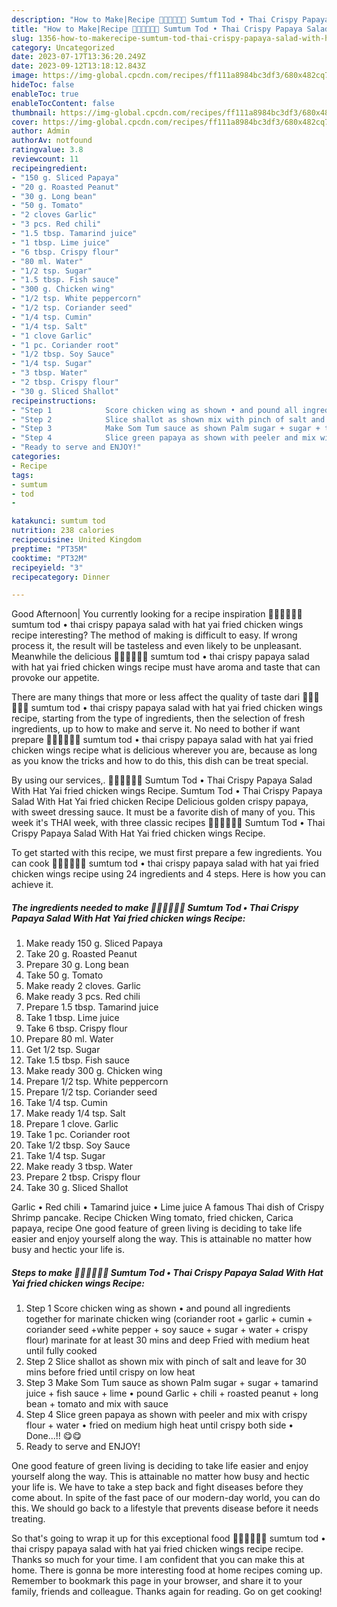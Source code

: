 ```yaml
---
description: "How to Make|Recipe 🧑🏽‍🍳🧑🏼‍🍳 Sumtum Tod • Thai Crispy Papaya Salad With Hat Yai fried chicken wings Recipe {That is Special"
title: "How to Make|Recipe 🧑🏽‍🍳🧑🏼‍🍳 Sumtum Tod • Thai Crispy Papaya Salad With Hat Yai fried chicken wings Recipe {That is Special"
slug: 1356-how-to-makerecipe-sumtum-tod-thai-crispy-papaya-salad-with-hat-yai-fried-chicken-wings-recipe-that-is-special
category: Uncategorized
date: 2023-07-17T13:36:20.249Z
date: 2023-09-12T13:18:12.843Z
image: https://img-global.cpcdn.com/recipes/ff111a8984bc3df3/680x482cq70/sumtum-tod-thai-crispy-papaya-salad-with-hat-yai-fried-chicken-wings-recipe-recipe-main-photo.jpg
hideToc: false
enableToc: true
enableTocContent: false
thumbnail: https://img-global.cpcdn.com/recipes/ff111a8984bc3df3/680x482cq70/sumtum-tod-thai-crispy-papaya-salad-with-hat-yai-fried-chicken-wings-recipe-recipe-main-photo.jpg
cover: https://img-global.cpcdn.com/recipes/ff111a8984bc3df3/680x482cq70/sumtum-tod-thai-crispy-papaya-salad-with-hat-yai-fried-chicken-wings-recipe-recipe-main-photo.jpg
author: Admin
authorAv: notfound
ratingvalue: 3.8
reviewcount: 11
recipeingredient:
- "150 g. Sliced Papaya"
- "20 g. Roasted Peanut"
- "30 g. Long bean"
- "50 g. Tomato"
- "2 cloves Garlic"
- "3 pcs. Red chili"
- "1.5 tbsp. Tamarind juice"
- "1 tbsp. Lime juice"
- "6 tbsp. Crispy flour"
- "80 ml. Water"
- "1/2 tsp. Sugar"
- "1.5 tbsp. Fish sauce"
- "300 g. Chicken wing"
- "1/2 tsp. White peppercorn"
- "1/2 tsp. Coriander seed"
- "1/4 tsp. Cumin"
- "1/4 tsp. Salt"
- "1 clove Garlic"
- "1 pc. Coriander root"
- "1/2 tbsp. Soy Sauce"
- "1/4 tsp. Sugar"
- "3 tbsp. Water"
- "2 tbsp. Crispy flour"
- "30 g. Sliced Shallot"
recipeinstructions:
- "Step 1            Score chicken wing as shown • and pound all ingredients together for marinate chicken wing (coriander root + garlic + cumin + coriander seed +white pepper + soy sauce + sugar + water + crispy flour) marinate for at least 30 mins and deep Fried with medium heat until fully cooked"
- "Step 2            Slice shallot as shown mix with pinch of salt and leave for 30 mins before fried until crispy on low heat"
- "Step 3            Make Som Tum sauce as shown Palm sugar + sugar + tamarind juice + fish sauce + lime • pound Garlic + chili + roasted peanut + long bean + tomato and mix with sauce"
- "Step 4            Slice green papaya as shown with peeler and mix with crispy flour + water • fried on medium high heat until crispy both side • Done...!! 😋😋"
- "Ready to serve and ENJOY!"
categories:
- Recipe
tags:
- sumtum
- tod
- 

katakunci: sumtum tod  
nutrition: 238 calories
recipecuisine: United Kingdom
preptime: "PT35M"
cooktime: "PT32M"
recipeyield: "3"
recipecategory: Dinner

---
```



Good Afternoon| You currently looking for a recipe inspiration 🧑🏽‍🍳🧑🏼‍🍳 sumtum tod • thai crispy papaya salad with hat yai fried chicken wings recipe interesting? The method of making is difficult to easy. If wrong process it, the result will be tasteless and even likely to be unpleasant. Meanwhile the delicious 🧑🏽‍🍳🧑🏼‍🍳 sumtum tod • thai crispy papaya salad with hat yai fried chicken wings recipe must have aroma and taste that can provoke our appetite.






There are many things that more or less affect the quality of taste dari 🧑🏽‍🍳🧑🏼‍🍳 sumtum tod • thai crispy papaya salad with hat yai fried chicken wings recipe, starting from the type of ingredients, then the selection of fresh ingredients, up to how to make and serve it. No need to bother if want prepare 🧑🏽‍🍳🧑🏼‍🍳 sumtum tod • thai crispy papaya salad with hat yai fried chicken wings recipe what is delicious wherever you are, because as long as you know the tricks and how to do this, this dish can be treat special.


By using our services,. 🧑🏽‍🍳🧑🏼‍🍳 Sumtum Tod • Thai Crispy Papaya Salad With Hat Yai fried chicken wings Recipe. Sumtum Tod • Thai Crispy Papaya Salad With Hat Yai fried chicken Recipe Delicious golden crispy papaya, with sweet dressing sauce. It must be a favorite dish of many of you. This week it&#39;s THAI week, with three classic recipes 🧑🏽‍🍳🧑🏼‍🍳 Sumtum Tod • Thai Crispy Papaya Salad With Hat Yai fried chicken wings Recipe.


To get started with this recipe, we must first prepare a few ingredients. You can cook 🧑🏽‍🍳🧑🏼‍🍳 sumtum tod • thai crispy papaya salad with hat yai fried chicken wings recipe using 24 ingredients and 4 steps. Here is how you can achieve it.

<!--inarticleads1-->

##### The ingredients needed to make 🧑🏽‍🍳🧑🏼‍🍳 Sumtum Tod • Thai Crispy Papaya Salad With Hat Yai fried chicken wings Recipe:

1. Make ready 150 g. Sliced Papaya
1. Take 20 g. Roasted Peanut
1. Prepare 30 g. Long bean
1. Take 50 g. Tomato
1. Make ready 2 cloves. Garlic
1. Make ready 3 pcs. Red chili
1. Prepare 1.5 tbsp. Tamarind juice
1. Take 1 tbsp. Lime juice
1. Take 6 tbsp. Crispy flour
1. Prepare 80 ml. Water
1. Get 1/2 tsp. Sugar
1. Take 1.5 tbsp. Fish sauce
1. Make ready 300 g. Chicken wing
1. Prepare 1/2 tsp. White peppercorn
1. Prepare 1/2 tsp. Coriander seed
1. Take 1/4 tsp. Cumin
1. Make ready 1/4 tsp. Salt
1. Prepare 1 clove. Garlic
1. Take 1 pc. Coriander root
1. Take 1/2 tbsp. Soy Sauce
1. Take 1/4 tsp. Sugar
1. Make ready 3 tbsp. Water
1. Prepare 2 tbsp. Crispy flour
1. Take 30 g. Sliced Shallot


Garlic • Red chili • Tamarind juice • Lime juice A famous Thai dish of Crispy Shrimp pancake. Recipe Chicken Wing tomato, fried chicken, Carica papaya, recipe One good feature of green living is deciding to take life easier and enjoy yourself along the way. This is attainable no matter how busy and hectic your life is. 

<!--inarticleads2-->

##### Steps to make 🧑🏽‍🍳🧑🏼‍🍳 Sumtum Tod • Thai Crispy Papaya Salad With Hat Yai fried chicken wings Recipe:

1. Step 1            Score chicken wing as shown • and pound all ingredients together for marinate chicken wing (coriander root + garlic + cumin + coriander seed +white pepper + soy sauce + sugar + water + crispy flour) marinate for at least 30 mins and deep Fried with medium heat until fully cooked
1. Step 2            Slice shallot as shown mix with pinch of salt and leave for 30 mins before fried until crispy on low heat
1. Step 3            Make Som Tum sauce as shown Palm sugar + sugar + tamarind juice + fish sauce + lime • pound Garlic + chili + roasted peanut + long bean + tomato and mix with sauce
1. Step 4            Slice green papaya as shown with peeler and mix with crispy flour + water • fried on medium high heat until crispy both side • Done...!! 😋😋
1. Ready to serve and ENJOY!

One good feature of green living is deciding to take life easier and enjoy yourself along the way. This is attainable no matter how busy and hectic your life is. We have to take a step back and fight diseases before they come about. In spite of the fast pace of our modern-day world, you can do this. We should go back to a lifestyle that prevents disease before it needs treating. 

So that's going to wrap it up for this exceptional food 🧑🏽‍🍳🧑🏼‍🍳 sumtum tod • thai crispy papaya salad with hat yai fried chicken wings recipe recipe. Thanks so much for your time. I am confident that you can make this at home. There is gonna be more interesting food at home recipes coming up. Remember to bookmark this page in your browser, and share it to your family, friends and colleague. Thanks again for reading. Go on get cooking!
